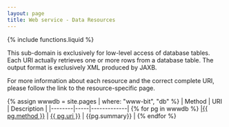```yaml
---
layout: page
title: Web service - Data Resources
---
```

{% include functions.liquid %}

This sub-domain is exclusively for low-level access of database tables. Each URI actually retrieves one or more rows from a database table. The output format is exclusively XML produced by JAXB.

For more information about each resource and the correct complete URI, please follow the link to the resource-specific page.

{% assign wwwdb = site.pages | where: "www-bit", "db" %}
| Method | URI | Description |
|--------|-----|-------------|
{% for pg in wwwdb %} |<a href="{{ pg.url | absolute_url}}" alt="{{ pg.title }}">{{ pg.method }}</a> | <a href="{{ pg.url | absolute_url }}" alt="{{ pg.title }}">{{ pg.uri }}</a> | {{pg.summary}} | 
{% endfor %}
